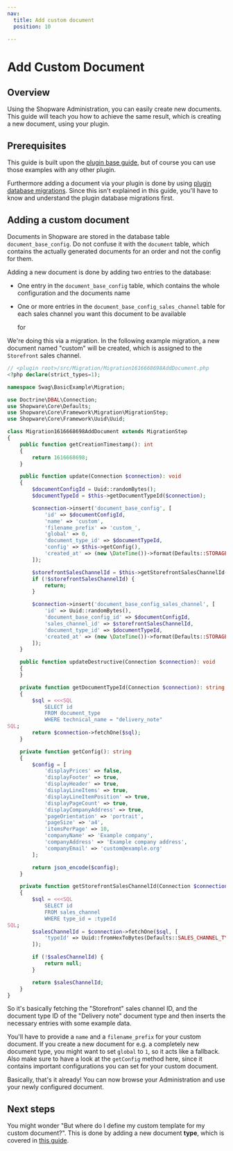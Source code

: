 ```yaml
---
nav:
  title: Add custom document
  position: 10

---
```


# Add Custom Document

## Overview

Using the Shopware Administration, you can easily create new documents. This guide will teach you how to achieve the same result, which is creating a new document, using your plugin.

## Prerequisites

This guide is built upon the [plugin base guide](../../plugin-base-guide), but of course you can use those examples with any other plugin.

Furthermore adding a document via your plugin is done by using [plugin database migrations](../../plugin-fundamentals/database-migrations). Since this isn't explained in this guide, you'll have to know and understand the plugin database migrations first.

## Adding a custom document

Documents in Shopware are stored in the database table `document_base_config`. Do not confuse it with the `document` table, which contains the actually generated documents for an order and not the config for them.

Adding a new document is done by adding two entries to the database:

* One entry in the `document_base_config` table, which contains the whole configuration and the documents name
* One or more entries in the `document_base_config_sales_channel` table for each sales channel you want this document to be available

  for

We're doing this via a migration. In the following example migration, a new document named "custom" will be created, which is assigned to the `Storefront` sales channel.

```php
// <plugin root>/src/Migration/Migration1616668698AddDocument.php
<?php declare(strict_types=1);

namespace Swag\BasicExample\Migration;

use Doctrine\DBAL\Connection;
use Shopware\Core\Defaults;
use Shopware\Core\Framework\Migration\MigrationStep;
use Shopware\Core\Framework\Uuid\Uuid;

class Migration1616668698AddDocument extends MigrationStep
{
    public function getCreationTimestamp(): int
    {
        return 1616668698;
    }

    public function update(Connection $connection): void
    {
        $documentConfigId = Uuid::randomBytes();
        $documentTypeId = $this->getDocumentTypeId($connection);

        $connection->insert('document_base_config', [
            'id' => $documentConfigId,
            'name' => 'custom',
            'filename_prefix' => 'custom_',
            'global' => 0,
            'document_type_id' => $documentTypeId,
            'config' => $this->getConfig(),
            'created_at' => (new \DateTime())->format(Defaults::STORAGE_DATE_TIME_FORMAT)
        ]);

        $storefrontSalesChannelId = $this->getStorefrontSalesChannelId($connection);
        if (!$storefrontSalesChannelId) {
            return;
        }

        $connection->insert('document_base_config_sales_channel', [
            'id' => Uuid::randomBytes(),
            'document_base_config_id' => $documentConfigId,
            'sales_channel_id' => $storefrontSalesChannelId,
            'document_type_id' => $documentTypeId,
            'created_at' => (new \DateTime())->format(Defaults::STORAGE_DATE_TIME_FORMAT)
        ]);
    }

    public function updateDestructive(Connection $connection): void
    {
    }

    private function getDocumentTypeId(Connection $connection): string
    {
        $sql = <<<SQL
            SELECT id
            FROM document_type
            WHERE technical_name = "delivery_note"
SQL;
        return $connection->fetchOne($sql);
    }

    private function getConfig(): string
    {
        $config = [
            'displayPrices' => false,
            'displayFooter' => true,
            'displayHeader' => true,
            'displayLineItems' => true,
            'displayLineItemPosition' => true,
            'displayPageCount' => true,
            'displayCompanyAddress' => true,
            'pageOrientation' => 'portrait',
            'pageSize' => 'a4',
            'itemsPerPage' => 10,
            'companyName' => 'Example company',
            'companyAddress' => 'Example company address',
            'companyEmail' => 'custom@example.org'
        ];

        return json_encode($config);
    }

    private function getStorefrontSalesChannelId(Connection $connection): ?string
    {
        $sql = <<<SQL
            SELECT id
            FROM sales_channel
            WHERE type_id = :typeId
SQL;
        $salesChannelId = $connection->fetchOne($sql, [
            'typeId' => Uuid::fromHexToBytes(Defaults::SALES_CHANNEL_TYPE_STOREFRONT)
        ]);

        if (!$salesChannelId) {
            return null;
        }

        return $salesChannelId;
    }
}
```

So it's basically fetching the "Storefront" sales channel ID, and the document type ID of the "Delivery note" document type and then inserts the necessary entries with some example data.

You'll have to provide a `name` and a `filename_prefix` for your custom document. If you create a new document for e.g. a completely new document type, you might want to set `global` to `1`, so it acts like a fallback. Also make sure to have a look at the `getConfig` method here, since it contains important configurations you can set for your custom document.

Basically, that's it already! You can now browse your Administration and use your newly configured document.

## Next steps

You might wonder "But where do I define my custom template for my custom document?". This is done by adding a new document **type**, which is covered in [this guide](add-custom-document-type).
